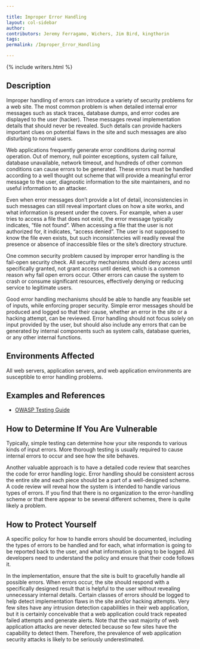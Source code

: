 ```yaml
---

title: Improper Error Handling
layout: col-sidebar
author:
contributors: Jeremy Ferragamo, Wichers, Jim Bird, kingthorin
tags:
permalink: /Improper_Error_Handling

---
```


{% include writers.html %}

## Description

Improper handling of errors can introduce a variety of security problems
for a web site. The most common problem is when detailed internal error
messages such as stack traces, database dumps, and error codes are
displayed to the user (hacker). These messages reveal implementation
details that should never be revealed. Such details can provide hackers
important clues on potential flaws in the site and such messages are
also disturbing to normal users.

Web applications frequently generate error conditions during normal
operation. Out of memory, null pointer exceptions, system call failure,
database unavailable, network timeout, and hundreds of other common
conditions can cause errors to be generated. These errors must be
handled according to a well thought out scheme that will provide a
meaningful error message to the user, diagnostic information to the site
maintainers, and no useful information to an attacker.

Even when error messages don’t provide a lot of detail, inconsistencies
in such messages can still reveal important clues on how a site works,
and what information is present under the covers. For example, when a
user tries to access a file that does not exist, the error message
typically indicates, “file not found”. When accessing a file that the
user is not authorized for, it indicates, “access denied”. The user is
not supposed to know the file even exists, but such inconsistencies will
readily reveal the presence or absence of inaccessible files or the
site’s directory structure.

One common security problem caused by improper error handling is the
fail-open security check. All security mechanisms should deny access
until specifically granted, not grant access until denied, which is a
common reason why fail open errors occur. Other errors can cause the
system to crash or consume significant resources, effectively denying or
reducing service to legitimate users.

Good error handling mechanisms should be able to handle any feasible set
of inputs, while enforcing proper security. Simple error messages should
be produced and logged so that their cause, whether an error in the site
or a hacking attempt, can be reviewed. Error handling should not focus
solely on input provided by the user, but should also include any errors
that can be generated by internal components such as system calls,
database queries, or any other internal functions.

## Environments Affected

All web servers, application servers, and web application environments
are susceptible to error handling problems.

## Examples and References

- [OWASP Testing Guide](https://owasp.org/www-project-web-security-testing-guide/)

## How to Determine If You Are Vulnerable

Typically, simple testing can determine how your site responds to
various kinds of input errors. More thorough testing is usually required
to cause internal errors to occur and see how the site behaves.

Another valuable approach is to have a detailed code review that
searches the code for error handling logic. Error handling should be
consistent across the entire site and each piece should be a part of a
well-designed scheme. A code review will reveal how the system is
intended to handle various types of errors. If you find that there is no
organization to the error-handling scheme or that there appear to be
several different schemes, there is quite likely a problem.

## How to Protect Yourself

A specific policy for how to handle errors should be documented,
including the types of errors to be handled and for each, what
information is going to be reported back to the user, and what
information is going to be logged. All developers need to understand the
policy and ensure that their code follows it.

In the implementation, ensure that the site is built to gracefully
handle all possible errors. When errors occur, the site should respond
with a specifically designed result that is helpful to the user without
revealing unnecessary internal details. Certain classes of errors should
be logged to help detect implementation flaws in the site and/or hacking
attempts. Very few sites have any intrusion detection capabilities in
their web application, but it is certainly conceivable that a web
application could track repeated failed attempts and generate alerts.
Note that the vast majority of web application attacks are never
detected because so few sites have the capability to detect them.
Therefore, the prevalence of web application security attacks is likely
to be seriously underestimated.
